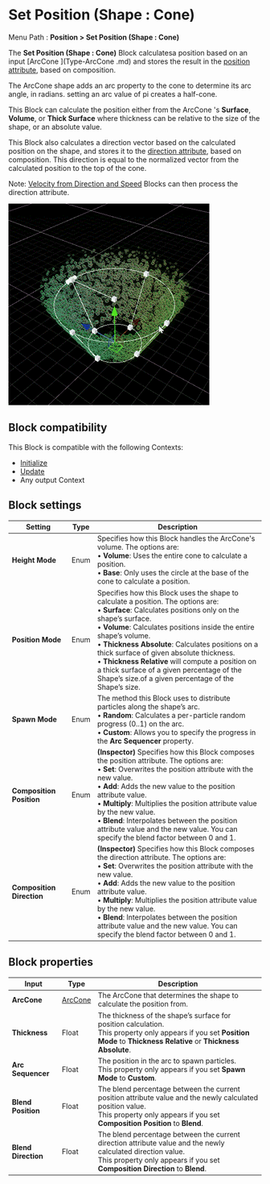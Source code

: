 # Set Position (Shape : Cone)

Menu Path : **Position > Set Position (Shape : Cone)**

The **Set Position (Shape : Cone)** Block calculatesa position based on an input [ArcCone ](Type-ArcCone .md) and stores the result in the [position attribute](Reference-Attributes.md), based on composition.

The ArcCone shape adds an arc property to the cone to determine its arc angle, in radians. setting an arc value of pi creates a half-cone.

This Block can calculate the position either from the ArcCone 's **Surface**, **Volume**, or **Thick Surface** where thickness can be relative to the size of the shape, or an absolute value.


This Block also calculates a direction vector based on the calculated position on the shape, and stores it to the [direction attribute](Reference-Attributes.md), based on composition. This direction is equal to the normalized vector from the calculated position to the top of the cone.

Note: [Velocity from Direction and Speed](Block-VelocityFromDirectionAndSpeed.md) Blocks can then process the direction attribute.

![](Images/Block-SetPosition(Cone)Main.gif)

## Block compatibility

This Block is compatible with the following Contexts:

- [Initialize](Context-Initialize.md)
- [Update](Context-Update.md)
- Any output Context

## Block settings

| **Setting**               | **Type** | **Description**                                              |
| ------------------------- | -------- | ------------------------------------------------------------ |
| **Height Mode**           | Enum     | Specifies how this Block handles the ArcCone's volume. The options are:<br/>&#8226; **Volume**: Uses the entire cone to calculate a position.<br/>&#8226; **Base**: Only uses the circle at the base of the cone to calculate a position. |
| **Position Mode**         | Enum     | Specifies how this Block uses the shape to calculate a position. The options are:<br/>&#8226; **Surface**: Calculates positions only on the shape’s surface.<br/>&#8226; **Volume**: Calculates positions inside the entire shape’s volume.<br/>&#8226; **Thickness Absolute**: Calculates positions on a thick surface of given absolute thickness.<br/>&#8226; **Thickness Relative** will compute a position on a thick surface of a given percentage of the Shape’s size.of a given percentage of the Shape’s size. |
| **Spawn Mode**            | Enum     | The method this Block uses to distribute particles along the shape’s arc. <br/>&#8226; **Random**: Calculates a per-particle random progress (0..1) on the arc. <br/>&#8226; **Custom**: Allows you to specify the progress in the **Arc Sequencer** property. |
| **Composition Position**  | Enum     | **(Inspector)** Specifies how this Block composes the position attribute. The options are:<br/>&#8226; **Set**: Overwrites the position attribute with the new value.<br/>&#8226; **Add**: Adds the new value to the position attribute value.<br/>&#8226; **Multiply**: Multiplies the position attribute value by the new value.<br/>&#8226; **Blend**: Interpolates between the position attribute value and the new value. You can specify the blend factor between 0 and 1. |
| **Composition Direction** | Enum     | **(Inspector)** Specifies how this Block composes the direction attribute. The options are:<br/>&#8226; **Set**: Overwrites the position attribute with the new value.<br/>&#8226; **Add**: Adds the new value to the position attribute value.<br/>&#8226; **Multiply**: Multiplies the position attribute value by the new value.<br/>&#8226; **Blend**: Interpolates between the position attribute value and the new value. You can specify the blend factor between 0 and 1. |

## Block properties

| **Input**           | **Type**                   | **Description**                                              |
| ------------------- | -------------------------- | ------------------------------------------------------------ |
| **ArcCone**         | [ArcCone](Type-ArcCone.md) | The ArcCone that determines the shape to calculate the position from. |
| **Thickness**       | Float                      | The thickness of the shape’s surface for position calculation.<br/>This property only appears if you set **Position Mode** to **Thickness Relative** or **Thickness Absolute**. |
| **Arc Sequencer**   | Float                      | The position in the arc to spawn particles.<br/>This property only appears if you set **Spawn Mode** to **Custom**. |
| **Blend Position**  | Float                      | The blend percentage between the current position attribute value and the newly calculated position value.<br/>This property only appears if you set **Composition Position** to **Blend**. |
| **Blend Direction** | Float                      | The blend percentage between the current direction attribute value and the newly calculated direction value.<br/>This property only appears if you set **Composition Direction** to **Blend**. |

